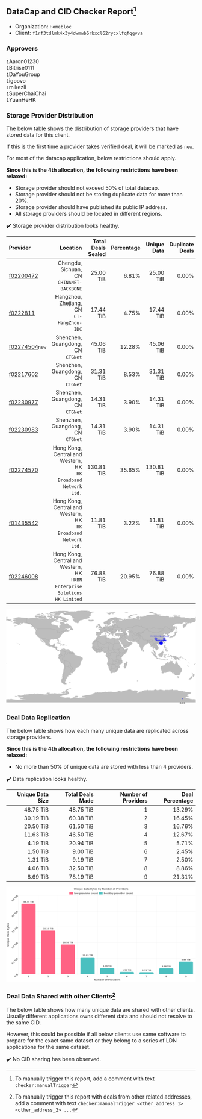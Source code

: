 ## DataCap and CID Checker Report[^1]
 - Organization: `Homebloc `
 - Client: `f1rf3tdlmk4x3y4dwmwb6rbxcl62rycxlfqfqgvva`
### Approvers
`1`Aaron01230<br/>`1`Bitrise0111<br/>`1`DaYouGroup<br/>`1`igoovo<br/>`1`mikezli<br/>`1`SuperChaiChai<br/>`1`YuanHeHK

### Storage Provider Distribution
The below table shows the distribution of storage providers that have stored data for this client.

If this is the first time a provider takes verified deal, it will be marked as `new`.

For most of the datacap application, below restrictions should apply.

**Since this is the 4th allocation, the following restrictions have been relaxed:**
 - Storage provider should not exceed 50% of total datacap.
 - Storage provider should not be storing duplicate data for more than 20%.
 - Storage provider should have published its public IP address.
 - All storage providers should be located in different regions.

✔️ Storage provider distribution looks healthy.

| Provider                                                    |                                                                      Location | Total Deals Sealed | Percentage | Unique Data | Duplicate Deals |
| :---------------------------------------------------------- | ----------------------------------------------------------------------------: | -----------------: | ---------: | ----------: | --------------: |
| [f02200472](https://filfox.info/en/address/f02200472)       |                                  Chengdu, Sichuan, CN<br/>`CHINANET-BACKBONE` |          25.00 TiB |      6.81% |   25.00 TiB |           0.00% |
| [f0222811](https://filfox.info/en/address/f0222811)         |                                  Hangzhou, Zhejiang, CN<br/>`CT-HangZhou-IDC` |          17.44 TiB |      4.75% |   17.44 TiB |           0.00% |
| [f02274504](https://filfox.info/en/address/f02274504)`new`  |                                          Shenzhen, Guangdong, CN<br/>`CTGNet` |          45.06 TiB |     12.28% |   45.06 TiB |           0.00% |
| [f02217602](https://filfox.info/en/address/f02217602)       |                                          Shenzhen, Guangdong, CN<br/>`CTGNet` |          31.31 TiB |      8.53% |   31.31 TiB |           0.00% |
| [f02230977](https://filfox.info/en/address/f02230977)       |                                          Shenzhen, Guangdong, CN<br/>`CTGNet` |          14.31 TiB |      3.90% |   14.31 TiB |           0.00% |
| [f02230983](https://filfox.info/en/address/f02230983)       |                                          Shenzhen, Guangdong, CN<br/>`CTGNet` |          14.31 TiB |      3.90% |   14.31 TiB |           0.00% |
| [f02274570](https://filfox.info/en/address/f02274570)       |            Hong Kong, Central and Western, HK<br/>`HK Broadband Network Ltd.` |         130.81 TiB |     35.65% |  130.81 TiB |           0.00% |
| [f01435542](https://filfox.info/en/address/f01435542)       |            Hong Kong, Central and Western, HK<br/>`HK Broadband Network Ltd.` |          11.81 TiB |      3.22% |   11.81 TiB |           0.00% |
| [f02246008](https://filfox.info/en/address/f02246008)       | Hong Kong, Central and Western, HK<br/>`HKBN Enterprise Solutions HK Limited` |          76.88 TiB |     20.95% |   76.88 TiB |           0.00% |

<img src="https://raw.githubusercontent.com/data-preservation-programs/filplus-checker-assets/main/filecoin-project/filecoin-plus-large-datasets/issues/1009/1690773356796.png"/>

### Deal Data Replication
The below table shows how each many unique data are replicated across storage providers.


**Since this is the 4th allocation, the following restrictions have been relaxed:**
- No more than 50% of unique data are stored with less than 4 providers.

✔️ Data replication looks healthy.

| Unique Data Size | Total Deals Made | Number of Providers | Deal Percentage |
| ---------------: | ---------------: | ------------------: | --------------: |
|        48.75 TiB |        48.75 TiB |                   1 |          13.29% |
|        30.19 TiB |        60.38 TiB |                   2 |          16.45% |
|        20.50 TiB |        61.50 TiB |                   3 |          16.76% |
|        11.63 TiB |        46.50 TiB |                   4 |          12.67% |
|         4.19 TiB |        20.94 TiB |                   5 |           5.71% |
|         1.50 TiB |         9.00 TiB |                   6 |           2.45% |
|         1.31 TiB |         9.19 TiB |                   7 |           2.50% |
|         4.06 TiB |        32.50 TiB |                   8 |           8.86% |
|         8.69 TiB |        78.19 TiB |                   9 |          21.31% |

<img src="https://raw.githubusercontent.com/data-preservation-programs/filplus-checker-assets/main/filecoin-project/filecoin-plus-large-datasets/issues/1009/1690773357616.png"/>

### Deal Data Shared with other Clients[^3]
The below table shows how many unique data are shared with other clients.
Usually different applications owns different data and should not resolve to the same CID.

However, this could be possible if all below clients use same software to prepare for the exact same dataset or they belong to a series of LDN applications for the same dataset.

✔️ No CID sharing has been observed.

[^1]: To manually trigger this report, add a comment with text `checker:manualTrigger`

[^2]: Deals from those addresses are combined into this report as they are specified with `checker:manualTrigger`

[^3]: To manually trigger this report with deals from other related addresses, add a comment with text `checker:manualTrigger <other_address_1> <other_address_2> ...`
